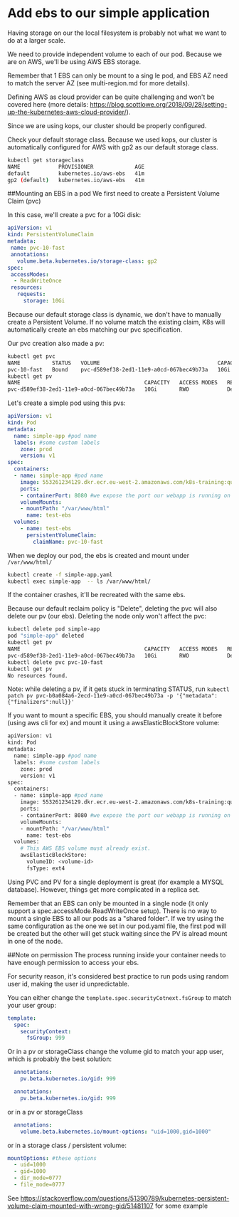 # Add ebs to our simple application

Having storage on our the local filesystem is probably not what we want to do at a larger scale. 

We need to provide independent volume to each of our pod. Because we are on AWS, we'll be using AWS EBS storage. 

Remember that 1 EBS can only be mount to a sing le pod, and EBS AZ need to match the server AZ (see multi-region.md for more details).

Defining AWS as cloud provider can be quite challenging and won't be covered here (more details: https://blog.scottlowe.org/2018/09/28/setting-up-the-kubernetes-aws-cloud-provider/).

Since we are using kops, our cluster should be properly configured.

Check your default storage class. Because we used kops, our cluster is automatically configured for AWS with gp2 as our default storage class.

```bash
kubectl get storageclass
NAME            PROVISIONER             AGE
default         kubernetes.io/aws-ebs   41m
gp2 (default)   kubernetes.io/aws-ebs   41m
```

##Mounting an EBS in a pod 
We first need to create a Persistent Volume Claim (pvc)

In this case, we'll create a pvc for a 10Gi disk:

```yaml
apiVersion: v1
kind: PersistentVolumeClaim
metadata:
 name: pvc-10-fast
 annotations:
   volume.beta.kubernetes.io/storage-class: gp2
spec:
 accessModes:
  - ReadWriteOnce
 resources:
   requests:
     storage: 10Gi
```

Because our default storage class is dynamic, we don't have to manually create a Persistent Volume. If no volume match the existing claim, K8s will automatically create an ebs matching our pvc specification.

Our pvc creation also made a pv:
```bash
kubectl get pvc
NAME          STATUS   VOLUME                                     CAPACITY   ACCESS MODES   STORAGECLASS   AGE
pvc-10-fast   Bound    pvc-d589ef38-2ed1-11e9-a0cd-067bec49b73a   10Gi       RWO            gp2            23s
kubectl get pv
NAME                                       CAPACITY   ACCESS MODES   RECLAIM POLICY   STATUS   CLAIM                 STORAGECLASS   REASON   AGE
pvc-d589ef38-2ed1-11e9-a0cd-067bec49b73a   10Gi       RWO            Delete           Bound    default/pvc-10-fast   gp2                     14s
```

Let's create a simple pod using this pvs:

```yaml
apiVersion: v1
kind: Pod
metadata:
  name: simple-app #pod name
  labels: #some custom labels
    zone: prod 
    version: v1 
spec:
  containers:
  - name: simple-app #pod name
    image: 553261234129.dkr.ecr.eu-west-2.amazonaws.com/k8s-training:quentin
    ports:
    - containerPort: 8080 #we expose the port our webapp is running on
    volumeMounts:
    - mountPath: "/var/www/html"
      name: test-ebs
  volumes:
    - name: test-ebs
      persistentVolumeClaim:
        claimName: pvc-10-fast

```
When we deploy our pod, the ebs is created and mount under `/var/www/html/`

```bash
kubectl create -f simple-app.yaml 
kubectl exec simple-app  -- ls /var/www/html/
```
If the container crashes, it'll be recreated with the same ebs.

Because our default reclaim policy is "Delete", deleting the pvc will also delete our pv (our ebs). Deleting the node only won't affect the pvc:

```bash
kubectl delete pod simple-app 
pod "simple-app" deleted
kubectl get pv
NAME                                       CAPACITY   ACCESS MODES   RECLAIM POLICY   STATUS   CLAIM                 STORAGECLASS   REASON   AGE
pvc-d589ef38-2ed1-11e9-a0cd-067bec49b73a   10Gi       RWO            Delete           Bound    default/pvc-10-fast   gp2                     6m
kubectl delete pvc pvc-10-fast 
kubectl get pv
No resources found.
```

Note: while deleting a pv, if it gets stuck in terminating STATUS, run `kubectl patch pv pvc-b0a084a6-2ecd-11e9-a0cd-067bec49b73a -p '{"metadata":{"finalizers":null}}'`

If you want to mount a specific EBS, you should manually create it before (using aws cli for ex) and mount it using a awsElasticBlockStore volume:

```bash
apiVersion: v1
kind: Pod
metadata:
  name: simple-app #pod name
  labels: #some custom labels
    zone: prod 
    version: v1 
spec:
  containers:
  - name: simple-app #pod name
    image: 553261234129.dkr.ecr.eu-west-2.amazonaws.com/k8s-training:quentin
    ports:
    - containerPort: 8080 #we expose the port our webapp is running on
    volumeMounts:
    - mountPath: "/var/www/html"
      name: test-ebs
  volumes:
    # This AWS EBS volume must already exist.
    awsElasticBlockStore:
      volumeID: <volume-id>
      fsType: ext4
```

Using PVC and PV for a single deployment is great (for example a MYSQL database). However, things get more complicated in a replica set.

Remember that an EBS can only be mounted in a single node (it only support a spec.accessMode.ReadWriteOnce setup). There is no way to mount a single EBS to all our pods as a "shared folder". If we try using the same configuration as the one we set in our pod.yaml file, the first pod will be created but the other will get stuck waiting since the PV is alread mount in one of the node.


##Note on permission
The process running inside your container needs to have enough permission to access your ebs.

For security reason, it's considered best practice to run pods using random user id, making the user id unpredictable.

You can either change the `template.spec.securityCotnext.fsGroup` to match your user group: 
```yaml
template:
  spec:
    securityContext:
      fsGroup: 999
```

Or in a pv or storageClass change the volume gid to match your app user, which is probably the best solution:  

```yaml
  annotations:
    pv.beta.kubernetes.io/gid: 999     
``` 

```yaml
  annotations:
    pv.beta.kubernetes.io/gid: 999     
``` 

or in a pv or storageClass
```yaml
  annotations:
    volume.beta.kubernetes.io/mount-options: "uid=1000,gid=1000"
```

or in a storage class / persistent volume:

```yaml
mountOptions: #these options
  - uid=1000
  - gid=1000
  - dir_mode=0777
  - file_mode=0777
```

See https://stackoverflow.com/questions/51390789/kubernetes-persistent-volume-claim-mounted-with-wrong-gid/51481107 for some example